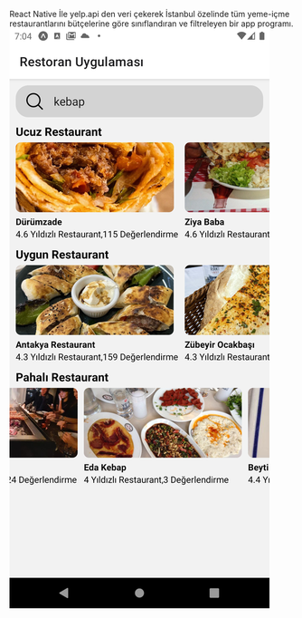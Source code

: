 React Native İle yelp.api den veri çekerek İstanbul özelinde tüm yeme-içme restaurantlarını bütçelerine göre sınıflandıran ve filtreleyen bir app programı.
![Proje](Screenshot_1725131087.png)
